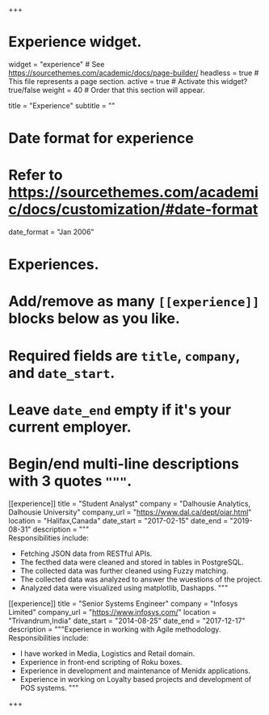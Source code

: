 +++
# Experience widget.
widget = "experience"  # See https://sourcethemes.com/academic/docs/page-builder/
headless = true  # This file represents a page section.
active = true  # Activate this widget? true/false
weight = 40  # Order that this section will appear.

title = "Experience"
subtitle = ""

# Date format for experience
#   Refer to https://sourcethemes.com/academic/docs/customization/#date-format
date_format = "Jan 2006"

# Experiences.
#   Add/remove as many `[[experience]]` blocks below as you like.
#   Required fields are `title`, `company`, and `date_start`.
#   Leave `date_end` empty if it's your current employer.
#   Begin/end multi-line descriptions with 3 quotes `"""`.
[[experience]]
  title = "Student Analyst"
  company = "Dalhousie Analytics, Dalhousie University"
  company_url = "https://www.dal.ca/dept/oiar.html"
  location = "Halifax,Canada"
  date_start = "2017-02-15"
  date_end = "2019-08-31"
  description = """  
  Responsibilities include:
  
  * Fetching JSON data from RESTful APIs.
  * The fecthed data were cleaned and stored in tables in PostgreSQL.
  * The collected data was further cleaned using Fuzzy matching.
  * The collected data was analyzed to answer the wuestions of the project.
  * Analyzed data were visualized using matplotlib, Dashapps.
  """

[[experience]]
  title = "Senior Systems Engineer"
  company = "Infosys Limited"
  company_url = "https://www.infosys.com/"
  location = "Trivandrum,India"
  date_start = "2014-08-25"
  date_end = "2017-12-17"
  description = """Experience in working with Agile methodology. 
  Responsibilities include:
  
  * I have worked in Media, Logistics and Retail domain.
  * Experience in front-end scripting of Roku boxes.
  * Experience in development and maintenance of Menidx applications.
  * Experience in working on Loyalty based projects and development of POS systems.
  """

+++
